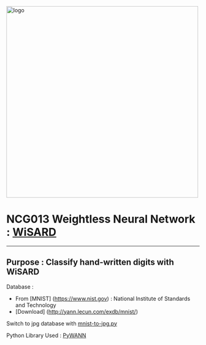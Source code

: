 [<img src="http://www.opennn.net/images/deep_neural_network.png" width="500px" alt="logo" />](https://github.com/gjeusel/NCG013_redes_neurais_sem_peso)

# NCG013 Weightless Neural Network : [WiSARD](https://www.elen.ucl.ac.be/Proceedings/esann/esannpdf/es2009-6.pdf)

----
## Purpose : Classify hand-written digits with WiSARD

Database :
- From [MNIST] (https://www.nist.gov) : National Institute of
Standards and Technology
- [Download] (http://yann.lecun.com/exdb/mnist/)

Switch to jpg database with [mnist-to-jpg.py](https://gist.github.com/ischlag/41d15424e7989b936c1609b53edd1390)

Python Library Used : [PyWANN](https://github.com/firmino/PyWANN)
